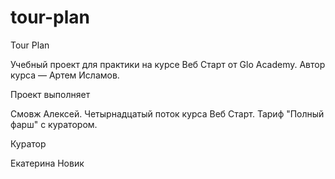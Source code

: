 # tour-plan

Tour Plan

Учебный проект для практики на курсе Веб Старт от Glo Academy. Автор курса — Артем Исламов.





Проект выполняет 

Смовж Алексей. Четырнадцатый поток курса Веб Старт. Тариф "Полный фарш" с куратором.





Куратор

Екатерина Новик


